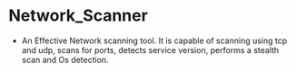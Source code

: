 # Network_Scanner
* An Effective Network scanning tool. It is capable of scanning using tcp and udp, scans for ports, detects service version, performs a stealth scan and Os detection.
